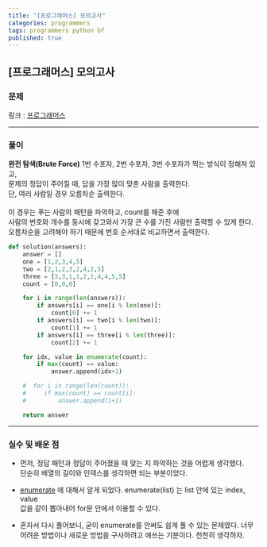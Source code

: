 ```yaml
---
title: "[프로그래머스] 모의고사"
categories: programmers
tags: programmers python bf
published: true
---
```


## [프로그래머스] 모의고사

### 문제

링크 : [프로그래머스](https://programmers.co.kr/learn/courses/30/lessons/42840)

---

### 풀이

**완전 탐색(Brute Force)**
1번 수포자, 2번 수포자, 3번 수포자가 찍는 방식이 정해져 있고,  
문제의 정답이 주어질 때, 답을 가장 많이 맞춘 사람을 출력한다.  
단, 여러 사람일 경우 오름차순 출력한다.  
<br>
이 경우는 푸는 사람의 패턴을 파악하고, count를 해준 후에  
사람의 번호와 개수를 동시에 갖고와서 가장 큰 수를 가진 사람만 출력할 수 있게 한다.  
오름차순을 고려해야 하기 때문에 번호 순서대로 비교하면서 출력한다.

```python
def solution(answers):
    answer = []
    one = [1,2,3,4,5]
    two = [2,1,2,3,2,4,2,5]
    three = [3,3,1,1,2,2,4,4,5,5]
    count = [0,0,0]

    for i in range(len(answers)):
        if answers[i] == one[i % len(one)]:
            count[0] += 1
        if answers[i] == two[i % len(two)]:
            count[1] += 1
        if answers[i] == three[i % len(three)]:
            count[2] += 1

    for idx, value in enumerate(count):
        if max(count) == value:
            answer.append(idx+1)

    #  for i in range(len(count)):
    #     if max(count) == count[i]:
    #         answer.append(i+1)

    return answer
```

---

### 실수 및 배운 점

- 먼저, 정답 패턴과 정답이 주어졌을 때 맞는 지 파악하는 것을 어렵게 생각했다.  
  단순히 배열의 길이와 인덱스를 생각하면 되는 부분이었다.

- [enumerate](https://docs.python.org/3/library/functions.html?highlight=enumerate#enumerate)
  에 대해서 알게 되었다. enumerate(list) 는 list 안에 있는 index, value  
  값을 같이 뽑아내어 for문 안에서 이용할 수 있다.

- 혼자서 다시 풀어보니, 굳이 enumerate를 안써도 쉽게 풀 수 있는 문제였다.
  너무 어려운 방법이나 새로운 방법을 구사하려고 애쓰는 기분이다. 천천히 생각하자.
